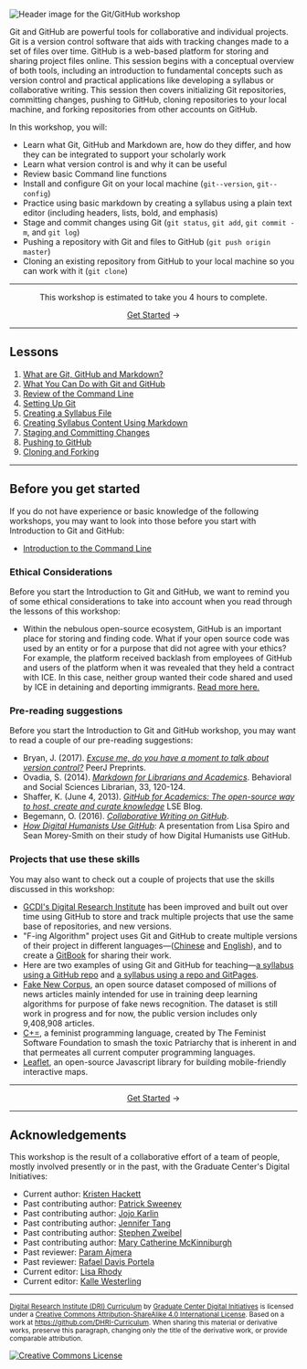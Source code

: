 ![Header image for the Git/GitHub workshop](https://raw.githubusercontent.com/DHRI-Curriculum/git/v2.0/_django-meta/header%403x.png)


Git and GitHub are powerful tools for collaborative and individual projects. Git is a version control software that aids with tracking changes made to a set of files over time. GitHub is a web-based platform for storing and sharing project files online. This session begins with a conceptual overview of both tools, including an introduction to fundamental concepts such as version control and practical applications like developing a syllabus or collaborative writing. This session then covers initializing Git repositories, committing changes, pushing to GitHub, cloning repositories to your local machine, and forking repositories from other accounts on GitHub.

In this workshop, you will:

- Learn what Git, GitHub and Markdown are, how do they differ, and how they can be integrated to support your scholarly work
- Learn what version control is and why it can be useful
- Review basic Command line functions
- Install and configure Git on your local machine (`git--version`, `git--config`)
- Practice using basic markdown by creating a syllabus using a plain text editor (including headers, lists, bold, and emphasis)
- Stage and commit changes using Git (`git status`, `git add`, `git commit -m`, and `git log`)
- Pushing a repository with Git and files to GitHub (`git push origin master`)
- Cloning an existing repository from GitHub to your local machine so you can work with it (`git clone`)

---

<p align="center">This workshop is estimated to take you 4 hours to complete.</p><p align="center"><a href="sections/1-what-are-git-github-and-markdown.md">Get Started</a> →</p>

---

## Lessons

1. [What are Git, GitHub and Markdown?](sections/1-what-are-git-github-and-markdown.md)
2. [What You Can Do with Git and GitHub](sections/2-what-you-can-do-with-git-and-github.md)
3. [Review of the Command Line](sections/3-review-of-the-command-line.md)
4. [Setting Up Git](sections/4-setting-up-git.md)
5. [Creating a Syllabus File](sections/5-creating-a-syllabus-file.md)
6. [Creating Syllabus Content Using Markdown](sections/6-creating-syllabus-content-using-markdown.md)
7. [Staging and Committing Changes](sections/7-staging-and-committing-changes.md)
8. [Pushing to GitHub](sections/8-pushing-to-github.md)
9. [Cloning and Forking](sections/9-cloning-and-forking.md)

---

## Before you get started

If you do not have experience or basic knowledge of the following workshops, you may want to look into those before you start with Introduction to Git and GitHub:

- [Introduction to the Command Line](https://www.github.com/DHRI-Curriculum/command-line)

### Ethical Considerations

Before you start the Introduction to Git and GitHub, we want to remind you of some ethical considerations to take into account when you read through the lessons of this workshop:

- Within the nebulous open-source ecosystem, GitHub is an important place for storing and finding code. What if your open source code was used by an entity or for a purpose that did not agree with your ethics? For example, the platform received backlash from employees of GitHub and users of the platform when it was revealed that they held a contract with ICE. In this case, neither group wanted their code shared and used by ICE in detaining and deporting immigrants. [Read more here.](https://www.theatlantic.com/technology/archive/2020/01/ice-contract-github-sparks-developer-protests/604339/)

### Pre-reading suggestions

Before you start the Introduction to Git and GitHub workshop, you may want to read a couple of our pre-reading suggestions:

- Bryan, J. (2017). [_Excuse me, do you have a moment to talk about version control?_](https://doi.org/10.7287/peerj.preprints.3159v2) PeerJ Preprints.
- Ovadia, S. (2014). [_Markdown for Librarians and Academics_](https://academicworks.cuny.edu/lg_pubs/7/). Behavioral and Social Sciences Librarian, 33, 120-124.
- Shaffer, K. (June 4, 2013). [_GitHub for Academics: The open-source way to host, create and curate knowledge_](https://blogs.lse.ac.uk/impactofsocialsciences/2013/06/04/github-for-academics/) LSE Blog.
- Begemann, O. (2016). [_Collaborative Writing on GitHub_](https://oleb.net/blog/2016/02/collaborative-writing-on-github/).
- [_How Digital Humanists Use GitHub_](https://digitalscholarship.wordpress.com/2016/07/20/presentation-on-how-digital-humanists-use-github/): A presentation from Lisa Spiro and Sean Morey-Smith on their study of how Digital Humanists use GitHub.

### Projects that use these skills

You may also want to check out a couple of projects that use the skills discussed in this workshop:

- [GCDI's Digital Research Institute](https://github.com/DHRI-Curriculum) has been improved and built out over time using GitHub to store and track multiple projects that use the same base of repositories, and new versions.
- "F-ing Algorithm" project uses Git and GitHub to create multiple versions of their project in different languages—([Chinese](https://github.com/labuladong/fucking-algorithm) and [English](https://github.com/labuladong/fucking-algorithm/tree/english)), and to create a [GitBook](https://labuladong.gitbook.io/algo-en/i.-dynamic-programming/analysisofdynamicprogramming) for sharing their work.
- Here are two examples of using Git and GitHub for teaching—[a syllabus using a GitHub repo](https://github.com/quinnanya/dlcl204) and [a syllabus using a repo and GitPages](https://digitalhistory.github.io/).
- [Fake New Corpus](https://github.com/several27/FakeNewsCorpus), an open source dataset composed of millions of news articles mainly intended for use in training deep learning algorithms for purpose of fake news recognition. The dataset is still work in progress and for now, the public version includes only 9,408,908 articles.
- [C+=](https://github.com/TheFeministSoftwareFoundation/C-plus-Equality), a feminist programming language, created by The Feminist Software Foundation to smash the toxic Patriarchy that is inherent in and that permeates all current computer programming languages.
- [Leaflet](https://github.com/Leaflet/Leaflet), an open-source Javascript library for building mobile-friendly interactive maps.

---

<p align="center"><a href="OrderedDict([(1, {'path': 'sections/1-what-are-git-github-and-markdown.md', 'title': 'What are Git, GitHub and Markdown?'}), (2, {'path': 'sections/2-what-you-can-do-with-git-and-github.md', 'title': 'What You Can Do with Git and GitHub'}), (3, {'path': 'sections/3-review-of-the-command-line.md', 'title': 'Review of the Command Line'}), (4, {'path': 'sections/4-setting-up-git.md', 'title': 'Setting Up Git'}), (5, {'path': 'sections/5-creating-a-syllabus-file.md', 'title': 'Creating a Syllabus File'}), (6, {'path': 'sections/6-creating-syllabus-content-using-markdown.md', 'title': 'Creating Syllabus Content Using Markdown'}), (7, {'path': 'sections/7-staging-and-committing-changes.md', 'title': 'Staging and Committing Changes'}), (8, {'path': 'sections/8-pushing-to-github.md', 'title': 'Pushing to GitHub'}), (9, {'path': 'sections/9-cloning-and-forking.md', 'title': 'Cloning and Forking'})])">Get Started</a> →</p>

---

## Acknowledgements

This workshop is the result of a collaborative effort of a team of people, mostly involved presently or in the past, with the Graduate Center's Digital Initiatives:

- Current author: [Kristen Hackett](https://github.com/hackettka)
- Past contributing author: [Patrick Sweeney](https://github.com/pswee001)
- Past contributing author: [Jojo Karlin](https://github.com/jojokarlin/)
- Past contributing author: [Jennifer Tang](https://github.com/jentang/)
- Past contributing author: [Stephen Zweibel](https://github.com/szweibel)
- Past contributing author: [Mary Catherine McKinniburgh](https://github.com/mckinniburgh)
- Past reviewer: [Param Ajmera](https://github.com/paramajmera)
- Past reviewer: [Rafael Davis Portela](https://github.com/rafadavis)
- Current editor: [Lisa Rhody](https://github.com/lmrhody)
- Current editor: [Kalle Westerling](https://github.com/kallewesterling)

---

<sub>[Digital Research Institute (DRI) Curriculum](http://purl.org/dc/terms/) by [Graduate Center Digital Initiatives](https://gcdi.commons.gc.cuny.edu/) is licensed under a [Creative Commons Attribution-ShareAlike 4.0 International License](http://creativecommons.org/licenses/by-sa/4.0/). Based on a work at <https://github.com/DHRI-Curriculum>. When sharing this material or derivative works, preserve this paragraph, changing only the title of the derivative work, or provide comparable attribution.</sub>

[![Creative Commons License](https://i.creativecommons.org/l/by-sa/4.0/88x31.png)](http://creativecommons.org/licenses/by-sa/4.0/)
